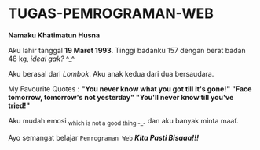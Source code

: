 TUGAS-PEMROGRAMAN-WEB
=====================
<!DOCTYPE>
<html>
  <head>
    <title><b>MY PROFILE</b></title>
  </head>
  <body>
    <p><b>Namaku Khatimatun Husna</b><p>
    <p>Aku lahir tanggal <b>19 Maret 1993</b>. Tinggi badanku 157 dengan berat badan 48 kg,<i> ideal gak? </i>^_^</p>
    <p>Aku berasal dari <em>Lombok</em>. Aku anak kedua dari dua bersaudara.</p>
    <p>My Favourite Quotes : <strong>"You never know what you got till it's gone!" "Face tomorrow, tomorrow's not yesterday" "You'll never know till you've tried!"</strong>
    <p>Aku mudah emosi <sub>which is not a good thing -_-</sub> dan aku banyak minta maaf.</p>    
    <p>Ayo semangat belajar <code>Pemrograman Web</code>  <i><b>Kita Pasti Bisaaa!!!</b></i></p>
  </body>
</html>
    
